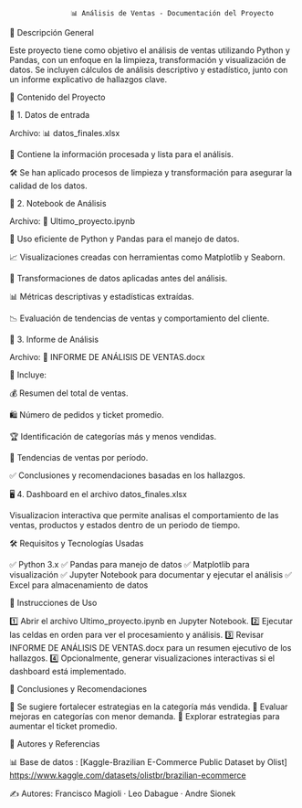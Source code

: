                    📊 Análisis de Ventas - Documentación del Proyecto

📌 Descripción General

Este proyecto tiene como objetivo el análisis de ventas utilizando Python y Pandas, con un enfoque en la limpieza, transformación y visualización de datos. Se incluyen cálculos de análisis descriptivo y estadístico, junto con un informe explicativo de hallazgos clave.


📂 Contenido del Proyecto

📁 1. Datos de entrada

Archivo: 📊 datos_finales.xlsx

📌 Contiene la información procesada y lista para el análisis.

🛠️ Se han aplicado procesos de limpieza y transformación para asegurar la calidad de los datos.



📒 2. Notebook de Análisis

Archivo: 📓 Ultimo_proyecto.ipynb

🐍 Uso eficiente de Python y Pandas para el manejo de datos.

📈 Visualizaciones creadas con herramientas como Matplotlib y Seaborn.

🔄 Transformaciones de datos aplicadas antes del análisis.

📊 Métricas descriptivas y estadísticas extraídas.

📉 Evaluación de tendencias de ventas y comportamiento del cliente.



📄 3. Informe de Análisis

Archivo: 📃 INFORME DE ANÁLISIS DE VENTAS.docx

📜 Incluye:

💰 Resumen del total de ventas.

🛍️ Número de pedidos y ticket promedio.

🏆 Identificación de categorías más y menos vendidas.

📆 Tendencias de ventas por período.

✅ Conclusiones y recomendaciones basadas en los hallazgos.



🖥️ 4. Dashboard en el archivo datos_finales.xlsx

Visualizacion interactiva que permite analisas el comportamiento de las ventas, productos y estados dentro de un periodo de tiempo.



🛠️ Requisitos y Tecnologías Usadas

✅ Python 3.x
✅ Pandas para manejo de datos
✅ Matplotlib para visualización
✅ Jupyter Notebook para documentar y ejecutar el análisis
✅ Excel para almacenamiento de datos



🚀 Instrucciones de Uso

1️⃣ Abrir el archivo Ultimo_proyecto.ipynb en Jupyter Notebook.
2️⃣ Ejecutar las celdas en orden para ver el procesamiento y análisis.
3️⃣ Revisar INFORME DE ANÁLISIS DE VENTAS.docx para un resumen ejecutivo de los hallazgos.
4️⃣ Opcionalmente, generar visualizaciones interactivas si el dashboard está implementado.



🎯 Conclusiones y Recomendaciones

📌 Se sugiere fortalecer estrategias en la categoría más vendida.
📌 Evaluar mejoras en categorías con menor demanda.
📌 Explorar estrategias para aumentar el ticket promedio.



📂   Autores y Referencias

📊 Base de datos : [Kaggle-Brazilian E-Commerce Public Dataset by Olist] https://www.kaggle.com/datasets/olistbr/brazilian-ecommerce

✍️  Autores: Francisco Magioli · Leo Dabague · Andre Sionek 